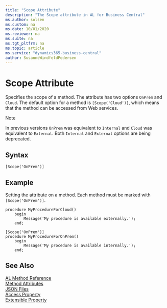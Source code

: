 ```yaml
---
title: "Scope Attribute"
description: "The Scope attribute in AL for Business Central"
ms.author: solsen
ms.custom: na
ms.date: 10/01/2020
ms.reviewer: na
ms.suite: na
ms.tgt_pltfrm: na
ms.topic: article
ms.service: "dynamics365-business-central"
author: SusanneWindfeldPedersen
---
```


# Scope Attribute
Specifies the scope of a method. The attribute has two options `OnPrem` and `Cloud`. The default option for a method is `[Scope('Cloud')]`, which means that the method can be accessed from Web services. 

> [!NOTE]  
> In previous versions `OnPrem` was equivalent to `Internal` and `Cloud` was equivalent to `External`. Both `Internal` and `External` options are being deprecated.

## Syntax  
```  
[Scope('OnPrem')]
```
  
## Example
Setting the attribute on a method. Each method must be marked with `[Scope('OnPrem')]`.

```
procedure MyProcedureForCloud()
    begin
        Message('My procedure is available externally.');    
    end;

[Scope('OnPrem')]
procedure MyProcedureForOnPrem()
    begin
        Message('My procedure is available internally.');    
    end;

```
  
## See Also

[AL Method Reference](../methods-auto/library.md)  
[Method Attributes](devenv-method-attributes.md)  
[JSON Files](../devenv-json-files.md)  
[Access Property](../properties/devenv-access-property.md)  
[Extensible Property](../properties/devenv-extensible-property.md)
